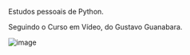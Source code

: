 Estudos pessoais de Python. 

Seguindo o Curso em Vídeo, do Gustavo Guanabara.

![image](https://github.com/user-attachments/assets/d4dd7c80-1907-4bcf-8933-635f3de2a34c)

